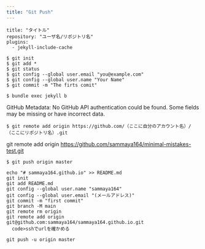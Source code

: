 ```yaml
---
title: "Git Push"
---
```


```
title: "タイトル"
repository: "ユーザ名/リポジトリ名"
plugins:
  - jekyll-include-cache
```

```
$ git init
$ git add *
$ git status
$ git config --global user.email "you@example.com"
$ git config --global user.name "Your Name"
$ git commit -m "The firts comit"
```


```shell
$ bundle exec jekyll b
```


GitHub Metadata: No GitHub API authentication could be found. Some fields may be missing or have incorrect data.

```
$ git remote add origin https://github.com/（ここに自分のアカウント名）/（ここにリポジトリ名）.git
```

git remote add origin https://github.com/sammaya164/minimal-mistakes-test.git


```
$ git push origin master
```

```shell
echo "# sammaya164.github.io" >> README.md
git init
git add README.md
git config --global user.name "sammaya164"
git config --global user.email "(メールアドレス)"
git commit -m "first commit"
git branch -M main
git remote rm origin
git remote add origin git@github.com:sammaya164/sammaya164.github.io.git
  code>sshでurlを確かめる

git push -u origin master
```
